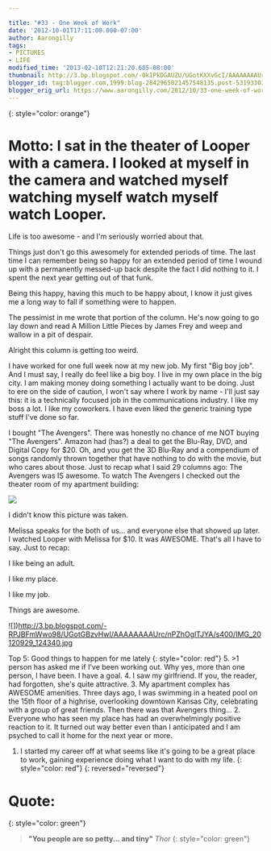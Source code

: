 ```yaml
---

title: "#33 - One Week of Work"
date: '2012-10-01T17:11:00.000-07:00'
author: Aarongilly
tags:
- PICTURES
- LIFE
modified_time: '2013-02-10T12:21:20.685-08:00'
thumbnail: http://3.bp.blogspot.com/-0kIPkDGAUZU/UGotKXXvGcI/AAAAAAAAUrk/jHc5NxPA__Y/s72-c/IMG_20120929_124630.jpg
blogger_id: tag:blogger.com,1999:blog-2842965021457548135.post-5319330323926598396
blogger_orig_url: https://www.aarongilly.com/2012/10/33-one-week-of-work.html
---
```


{: style="color: orange"}
# Motto: I sat in the theater of Looper with a camera. I looked at myself in the camera and watched myself watching myself watch myself watch Looper.

Life is too awesome - and I'm seriously worried about that.

Things just don't go this awesomely for extended periods of time. The last time I can remember being so happy for an extended period of time I wound up with a permanently messed-up back despite the fact I did nothing to it. I spent the next year getting out of that funk.

Being this happy, having this much to be happy about, I know it just gives me a long way to fall if something were to happen. 

The pessimist in me wrote that portion of the column. He's now going to go lay down and read A Million Little Pieces by James Frey and weep and wallow in a pit of despair.

Alright this column is getting too weird.

I have worked for one full week now at my new job. My first "Big boy job". And I must say, I really do feel like a big boy. I live in my own place in the big city. I am making money doing something I actually want to be doing. Just to ere on the side of caution, I won't say where I work by name - I'll just say this: it is a technically focused job in the communications industry. I like my boss a lot. I like my coworkers. I have even liked the generic training type stuff I've done so far. 

I bought "The Avengers". There was honestly no chance of me NOT buying "The Avengers". Amazon had (has?) a deal to get the Blu-Ray, DVD, and Digital Copy for $20. Oh, and you get the 3D Blu-Ray and a compendium of songs randomly thrown together that have nothing to do with the movie, but who cares about those. Just to recap what I said 29 columns ago: The Avengers was IS awesome. To watch The Avengers I checked out the theater room of my apartment building:

![](http://3.bp.blogspot.com/-0kIPkDGAUZU/UGotKXXvGcI/AAAAAAAAUrk/jHc5NxPA__Y/s400/IMG_20120929_124630.jpg)

I didn't know this picture was taken.

Melissa speaks for the both of us... and everyone else that showed up later.
I watched Looper with Melissa for $10. It was AWESOME. That's all I have to say.
Just to recap:

I like being an adult.

I like my place.

I like my job.

Things are awesome.

![])http://3.bp.blogspot.com/-RPJBFmWwo98/UGotGBzvHwI/AAAAAAAAUrc/nPZhOglTJYA/s400/IMG_20120929_124340.jpg

Top 5: Good things to happen for me lately
{: style="color: red"}
5. >1 person has asked me if I've been working out. Why yes, more than one person, I have been. I have a goal.
4. I saw my girlfriend. If you, the reader, had forgotten, she's quite attractive.
3. My apartment complex has AWESOME amenities. Three days ago, I was swimming in a heated pool on the 15th floor of a highrise, overlooking downtown Kansas City, celebrating with a group of great friends. Then there was that Avengers thing...
2. Everyone who has seen my place has had an overwhelmingly positive reaction to it. It turned out way better even than I anticipated and I am psyched to call it home for the next year or more.
1. I started my career off at what seems like it's going to be a great place to work, gaining experience doing what I want to do with my life.
{: style="color: red"}
{: reversed="reversed"}

# Quote:
{: style="color: green"}
> **"You people are so petty... and tiny"**
<cite>Thor</cite>
{: style="color: green"}
